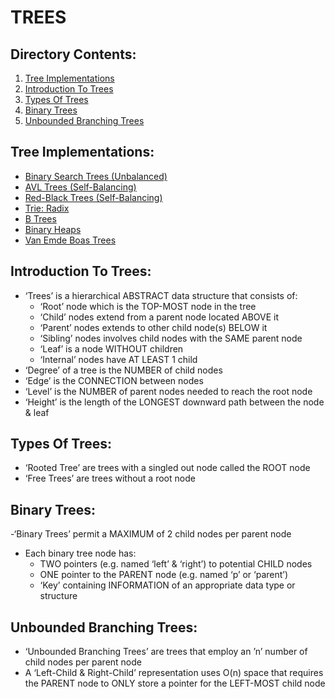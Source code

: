 # TREES

## Directory Contents:
1) [Tree Implementations](#tree-implementations)
2) [Introduction To Trees](#introduction-to-trees)
3) [Types Of Trees](#types-of-trees)
4) [Binary Trees](#binary-trees)
5) [Unbounded Branching Trees](#unbounded-branching-trees)

## Tree Implementations:
- [Binary Search Trees (Unbalanced)]()
- [AVL Trees (Self-Balancing)]()
- [Red-Black Trees (Self-Balancing)]()
- [Trie: Radix]()
- [B Trees]()
- [Binary Heaps]()
- [Van Emde Boas Trees]()

## Introduction To Trees:
- ‘Trees’ is a hierarchical ABSTRACT data structure that consists of:
    - ‘Root’ node which is the TOP-MOST node in the tree
    - ‘Child’ nodes extend from a parent node located ABOVE it
    - ‘Parent’ nodes extends to other child node(s) BELOW it
    - ‘Sibling’ nodes involves child nodes with the SAME parent node
    - ‘Leaf’ is a node WITHOUT children
    - ‘Internal’ nodes have AT LEAST 1 child
- ‘Degree’ of a tree is the NUMBER of child nodes
- ‘Edge’ is the CONNECTION between nodes
- ‘Level’ is the NUMBER of parent nodes needed to reach the root node
- ‘Height’ is the length of the LONGEST downward path between the node & leaf


## Types Of Trees:
- ‘Rooted Tree’ are trees with a singled out node called the ROOT node
- ‘Free Trees’ are trees without a root node

## Binary Trees:
-‘Binary Trees’ permit a MAXIMUM of 2 child nodes per parent node
- Each binary tree node has:
    - TWO pointers (e.g. named ‘left’ & ‘right’) to potential CHILD nodes
    - ONE pointer to the PARENT node (e.g. named ‘p’ or ‘parent’)
    - ‘Key’ containing INFORMATION of an appropriate data type or structure

## Unbounded Branching Trees:
- ‘Unbounded Branching Trees’ are trees that employ an ’n’ number of child nodes per parent node
- A ‘Left-Child & Right-Child’ representation uses O(n) space that requires the PARENT node to ONLY store a pointer for the LEFT-MOST child node